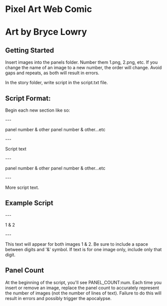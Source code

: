 # Pixel Art Web Comic
# Art by Bryce Lowry

## Getting Started

Insert images into the panels folder. Number them 1.png, 2.png, etc. If you change the name of an image to a new number, the order will change. Avoid gaps and repeats, as both will result in errors.

In the story folder, write script in the script.txt file.

## Script Format:

Begin each new section like so:

\---

panel number & other panel number & other...etc

\---

Script text

\---

panel number & other panel number & other...etc

\---

More script text.

## Example Script

\---

1 & 2

\---

This text will appear for both images 1 & 2. Be sure to include a space between digits and '&' symbol. If text is for one image only, include only that digit.

## Panel Count

At the beginning of the script, you'll see PANEL_COUNT:num. Each time you insert or remove an image, replace the panel count to accurately represent the number of images (not the number of lines of text). Failure to do this will result in errors and possibly trigger the apocalypse.
